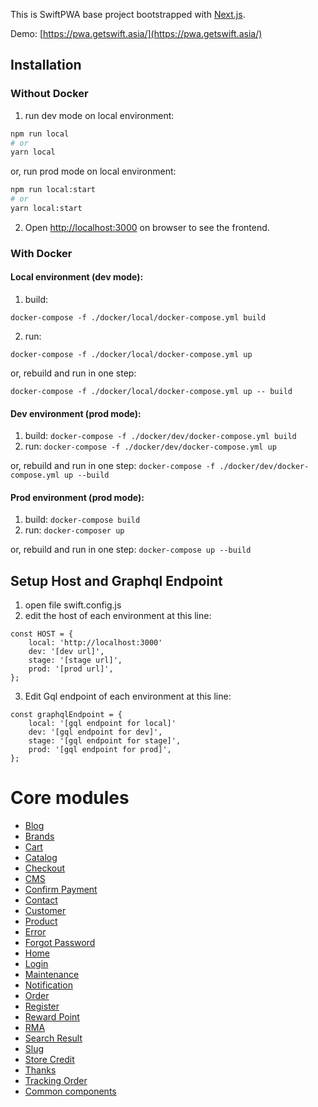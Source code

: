 This is SwiftPWA base project bootstrapped with [Next.js](https://nextjs.org/).

Demo: [https://pwa.getswift.asia/](https://pwa.getswift.asia/)

## Installation

### Without Docker
1. run dev mode on local environment:
```bash
npm run local
# or
yarn local
```
or, run prod mode on local environment:
```bash
npm run local:start
# or
yarn local:start
```
2. Open [http://localhost:3000](http://localhost:3000) on browser to see the frontend.

### With Docker
#### Local environment (dev mode): 
1. build:
```
docker-compose -f ./docker/local/docker-compose.yml build
```
2. run: 
```
docker-compose -f ./docker/local/docker-compose.yml up
```

or, rebuild and run in one step:
```
docker-compose -f ./docker/local/docker-compose.yml up -- build
```

#### Dev environment (prod mode): 
1. build: `docker-compose -f ./docker/dev/docker-compose.yml build`
2. run: `docker-compose -f ./docker/dev/docker-compose.yml up`

or, rebuild and run in one step: `docker-compose -f ./docker/dev/docker-compose.yml up --build`

#### Prod environment (prod mode):
1. build: `docker-compose build`
2. run: `docker-composer up`

or, rebuild and run in one step: `docker-compose up --build`

## Setup Host and Graphql Endpoint
1. open file swift.config.js
2. edit the host of each environment at this line:
```
const HOST = {
    local: 'http://localhost:3000'
    dev: '[dev url]',
    stage: '[stage url]',
    prod: '[prod url]',
};
```
3. Edit Gql endpoint of each environment at this line:
```
const graphqlEndpoint = {
    local: '[gql endpoint for local]'
    dev: '[gql endpoint for dev]',
    stage: '[gql endpoint for stage]',
    prod: '[gql endpoint for prod]',
};
```

# Core modules
- [Blog](core/modules/blog/readme.md) 
- [Brands](core/modules/brands/readme.md) 
- [Cart](core/modules/cart/readme.md) 
- [Catalog](core/modules/catalog/readme.md) 
- [Checkout](core/modules/checkout/readme.md) 
- [CMS](core/modules/cms/readme.md) 
- [Confirm Payment](core/modules/confirmpayment/readme.md) 
- [Contact](core/modules/contact/readme.md) 
- [Customer](core/modules/customer/readme.md) 
- [Product](core/modules/product/readme.md) 
- [Error](core/modules/error/readme.md) 
- [Forgot Password](core/modules/forgotpassword/readme.md) 
- [Home](core/modules/home/readme.md) 
- [Login](core/modules/login/readme.md) 
- [Maintenance](core/modules/maintenance/readme.md) 
- [Notification](core/modules/notification/readme.md) 
- [Order](core/modules/order/readme.md) 
- [Register](core/modules/register/readme.md) 
- [Reward Point](core/modules/rewardpoint/readme.md) 
- [RMA](core/modules/rma/readme.md) 
- [Search Result](core/modules/searchresult/readme.md) 
- [Slug](core/modules/slug/readme.md) 
- [Store Credit](core/modules/storecredit/readme.md) 
- [Thanks](core/modules/thanks/readme.md) 
- [Tracking Order](core/modules/trackingorder/readme.md) 
- [Common components](core/modules/commons/readme.md)
